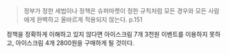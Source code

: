 > 정부가 정한 세법이나 정책은 슈퍼마켓이 정한 규칙처럼 모든 경우와 모든 사람에게 완벽하고 올바르게 적용되지 않는다. p.151

정책을 정확하게 이해하고 있지 않다면 아이스크림 7개 3천원 이벤트를 이용하지 못하고, 아이스크림 4개 2800원을 구매하게 될 것이다.
